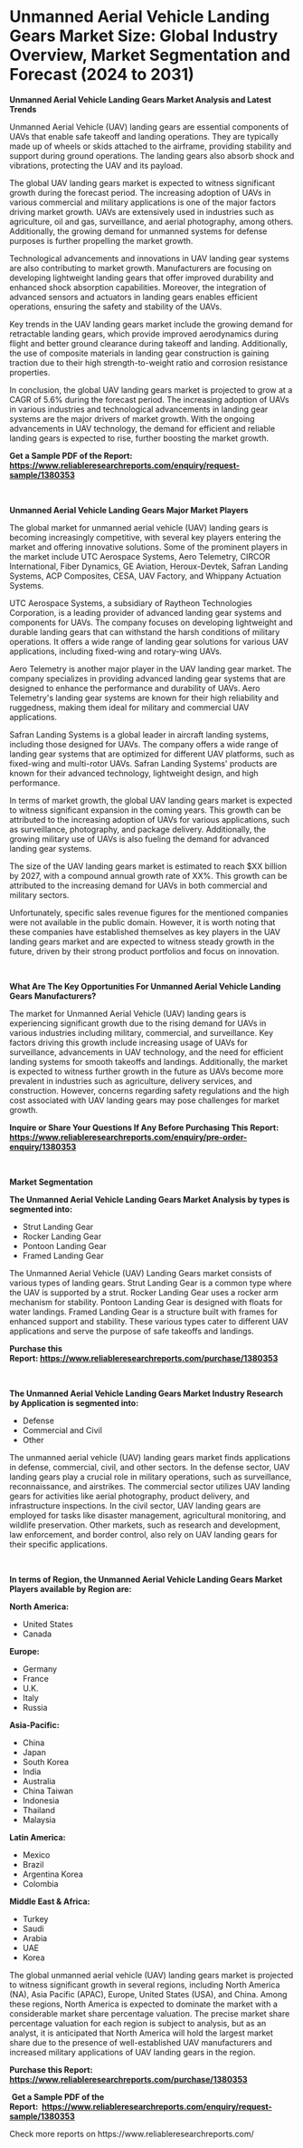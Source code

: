 <p><h1>Unmanned Aerial Vehicle Landing Gears Market Size: Global Industry Overview, Market Segmentation and Forecast (2024 to 2031)</h1></p><p><strong>Unmanned Aerial Vehicle Landing Gears Market Analysis and Latest Trends</strong></p>
<p><p>Unmanned Aerial Vehicle (UAV) landing gears are essential components of UAVs that enable safe takeoff and landing operations. They are typically made up of wheels or skids attached to the airframe, providing stability and support during ground operations. The landing gears also absorb shock and vibrations, protecting the UAV and its payload. </p><p>The global UAV landing gears market is expected to witness significant growth during the forecast period. The increasing adoption of UAVs in various commercial and military applications is one of the major factors driving market growth. UAVs are extensively used in industries such as agriculture, oil and gas, surveillance, and aerial photography, among others. Additionally, the growing demand for unmanned systems for defense purposes is further propelling the market growth.</p><p>Technological advancements and innovations in UAV landing gear systems are also contributing to market growth. Manufacturers are focusing on developing lightweight landing gears that offer improved durability and enhanced shock absorption capabilities. Moreover, the integration of advanced sensors and actuators in landing gears enables efficient operations, ensuring the safety and stability of the UAVs.</p><p>Key trends in the UAV landing gears market include the growing demand for retractable landing gears, which provide improved aerodynamics during flight and better ground clearance during takeoff and landing. Additionally, the use of composite materials in landing gear construction is gaining traction due to their high strength-to-weight ratio and corrosion resistance properties.</p><p>In conclusion, the global UAV landing gears market is projected to grow at a CAGR of 5.6% during the forecast period. The increasing adoption of UAVs in various industries and technological advancements in landing gear systems are the major drivers of market growth. With the ongoing advancements in UAV technology, the demand for efficient and reliable landing gears is expected to rise, further boosting the market growth.</p></p>
<p><strong>Get a Sample PDF of the Report:&nbsp; <a href="https://www.reliableresearchreports.com/enquiry/request-sample/1380353">https://www.reliableresearchreports.com/enquiry/request-sample/1380353</a></strong></p>
<p>&nbsp;</p>
<p><strong>Unmanned Aerial Vehicle Landing Gears Major Market Players</strong></p>
<p><p>The global market for unmanned aerial vehicle (UAV) landing gears is becoming increasingly competitive, with several key players entering the market and offering innovative solutions. Some of the prominent players in the market include UTC Aerospace Systems, Aero Telemetry, CIRCOR International, Fiber Dynamics, GE Aviation, Heroux-Devtek, Safran Landing Systems, ACP Composites, CESA, UAV Factory, and Whippany Actuation Systems.</p><p>UTC Aerospace Systems, a subsidiary of Raytheon Technologies Corporation, is a leading provider of advanced landing gear systems and components for UAVs. The company focuses on developing lightweight and durable landing gears that can withstand the harsh conditions of military operations. It offers a wide range of landing gear solutions for various UAV applications, including fixed-wing and rotary-wing UAVs.</p><p>Aero Telemetry is another major player in the UAV landing gear market. The company specializes in providing advanced landing gear systems that are designed to enhance the performance and durability of UAVs. Aero Telemetry's landing gear systems are known for their high reliability and ruggedness, making them ideal for military and commercial UAV applications.</p><p>Safran Landing Systems is a global leader in aircraft landing systems, including those designed for UAVs. The company offers a wide range of landing gear systems that are optimized for different UAV platforms, such as fixed-wing and multi-rotor UAVs. Safran Landing Systems' products are known for their advanced technology, lightweight design, and high performance.</p><p>In terms of market growth, the global UAV landing gears market is expected to witness significant expansion in the coming years. This growth can be attributed to the increasing adoption of UAVs for various applications, such as surveillance, photography, and package delivery. Additionally, the growing military use of UAVs is also fueling the demand for advanced landing gear systems.</p><p>The size of the UAV landing gears market is estimated to reach $XX billion by 2027, with a compound annual growth rate of XX%. This growth can be attributed to the increasing demand for UAVs in both commercial and military sectors. </p><p>Unfortunately, specific sales revenue figures for the mentioned companies were not available in the public domain. However, it is worth noting that these companies have established themselves as key players in the UAV landing gears market and are expected to witness steady growth in the future, driven by their strong product portfolios and focus on innovation.</p></p>
<p>&nbsp;</p>
<p><strong>What Are The Key Opportunities For Unmanned Aerial Vehicle Landing Gears Manufacturers?</strong></p>
<p><p>The market for Unmanned Aerial Vehicle (UAV) landing gears is experiencing significant growth due to the rising demand for UAVs in various industries including military, commercial, and surveillance. Key factors driving this growth include increasing usage of UAVs for surveillance, advancements in UAV technology, and the need for efficient landing systems for smooth takeoffs and landings. Additionally, the market is expected to witness further growth in the future as UAVs become more prevalent in industries such as agriculture, delivery services, and construction. However, concerns regarding safety regulations and the high cost associated with UAV landing gears may pose challenges for market growth.</p></p>
<p><strong>Inquire or Share Your Questions If Any Before Purchasing This Report: <a href="https://www.reliableresearchreports.com/enquiry/pre-order-enquiry/1380353">https://www.reliableresearchreports.com/enquiry/pre-order-enquiry/1380353</a></strong></p>
<p>&nbsp;</p>
<p><strong>Market Segmentation</strong></p>
<p><strong>The Unmanned Aerial Vehicle Landing Gears Market Analysis by types is segmented into:</strong></p>
<p><ul><li>Strut Landing Gear</li><li>Rocker Landing Gear</li><li>Pontoon Landing Gear</li><li>Framed Landing Gear</li></ul></p>
<p><p>The Unmanned Aerial Vehicle (UAV) Landing Gears market consists of various types of landing gears. Strut Landing Gear is a common type where the UAV is supported by a strut. Rocker Landing Gear uses a rocker arm mechanism for stability. Pontoon Landing Gear is designed with floats for water landings. Framed Landing Gear is a structure built with frames for enhanced support and stability. These various types cater to different UAV applications and serve the purpose of safe takeoffs and landings.</p></p>
<p><strong>Purchase this Report:&nbsp;<a href="https://www.reliableresearchreports.com/purchase/1380353">https://www.reliableresearchreports.com/purchase/1380353</a></strong></p>
<p>&nbsp;</p>
<p><strong>The Unmanned Aerial Vehicle Landing Gears Market Industry Research by Application is segmented into:</strong></p>
<p><ul><li>Defense</li><li>Commercial and Civil</li><li>Other</li></ul></p>
<p><p>The unmanned aerial vehicle (UAV) landing gears market finds applications in defense, commercial, civil, and other sectors. In the defense sector, UAV landing gears play a crucial role in military operations, such as surveillance, reconnaissance, and airstrikes. The commercial sector utilizes UAV landing gears for activities like aerial photography, product delivery, and infrastructure inspections. In the civil sector, UAV landing gears are employed for tasks like disaster management, agricultural monitoring, and wildlife preservation. Other markets, such as research and development, law enforcement, and border control, also rely on UAV landing gears for their specific applications.</p></p>
<p>&nbsp;</p>
<p><strong>In terms of Region, the Unmanned Aerial Vehicle Landing Gears Market Players available by Region are:</strong></p>
<p>
    <p> <strong> North America: </strong>
        <ul>
            <li>United States</li>
            <li>Canada</li>
        </ul>
        </p> 
    <p> <strong> Europe: </strong>
        <ul>
            <li>Germany</li>
            <li>France</li>
            <li>U.K.</li>
            <li>Italy</li>
            <li>Russia</li>
        </ul>
        </p> 
    <p> <strong> Asia-Pacific: </strong>
        <ul>
            <li>China</li>
            <li>Japan</li>
            <li>South Korea</li>
            <li>India</li>
            <li>Australia</li>
            <li>China Taiwan</li>
            <li>Indonesia</li>
            <li>Thailand</li>
            <li>Malaysia</li>
        </ul>
        </p> 
    <p> <strong> Latin America: </strong>
        <ul>
            <li>Mexico</li>
            <li>Brazil</li>
            <li>Argentina Korea</li>
            <li>Colombia</li>
        </ul>
        </p> 
    <p> <strong> Middle East & Africa: </strong>
        <ul>
            <li>Turkey</li>
            <li>Saudi</li>
            <li>Arabia</li>
            <li>UAE</li>
            <li>Korea</li>
        </ul>
    </p>
    </p>
<p><p>The global unmanned aerial vehicle (UAV) landing gears market is projected to witness significant growth in several regions, including North America (NA), Asia Pacific (APAC), Europe, United States (USA), and China. Among these regions, North America is expected to dominate the market with a considerable market share percentage valuation. The precise market share percentage valuation for each region is subject to analysis, but as an analyst, it is anticipated that North America will hold the largest market share due to the presence of well-established UAV manufacturers and increased military applications of UAV landing gears in the region.</p></p>
<p><strong>Purchase this Report: <a href="https://www.reliableresearchreports.com/purchase/1380353">https://www.reliableresearchreports.com/purchase/1380353</a></strong></p>
<p>&nbsp;<strong>Get a Sample PDF of the Report:&nbsp;&nbsp;<a href="https://www.reliableresearchreports.com/enquiry/request-sample/1380353">https://www.reliableresearchreports.com/enquiry/request-sample/1380353</a></strong></p>
<p><strong></strong></p>
<p>Check more reports on https://www.reliableresearchreports.com/</p>